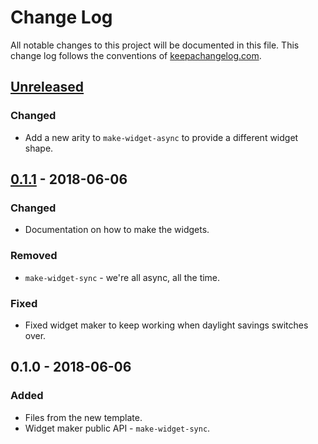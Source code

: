 # Change Log
All notable changes to this project will be documented in this file. This change log follows the conventions of [keepachangelog.com](http://keepachangelog.com/).

## [Unreleased]
### Changed
- Add a new arity to `make-widget-async` to provide a different widget shape.

## [0.1.1] - 2018-06-06
### Changed
- Documentation on how to make the widgets.

### Removed
- `make-widget-sync` - we're all async, all the time.

### Fixed
- Fixed widget maker to keep working when daylight savings switches over.

## 0.1.0 - 2018-06-06
### Added
- Files from the new template.
- Widget maker public API - `make-widget-sync`.

[Unreleased]: https://github.com/your-name/lp/compare/0.1.1...HEAD
[0.1.1]: https://github.com/your-name/lp/compare/0.1.0...0.1.1
